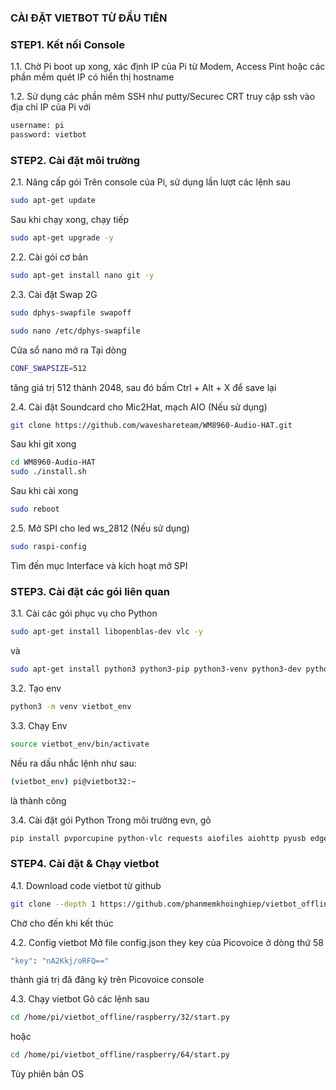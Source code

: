 ### CÀI ĐẶT VIETBOT TỪ ĐẦU TIÊN

### STEP1. Kết nối Console

1.1. Chờ Pi boot up xong, xác định IP của Pi từ Modem, Access Pint hoặc các phần mềm quét IP có hiển thị hostname

1.2. Sử dụng các phần mêm SSH như putty/Securec CRT truy cập ssh vào địa chỉ IP của Pi với 

```sh
username: pi
password: vietbot
```
### STEP2. Cài đặt môi trường

2.1. Nâng cấp gói
Trên console của Pi, sử dụng lần lượt các lệnh sau

```sh
sudo apt-get update
```
Sau khi chạy xong, chạy tiếp
```sh
sudo apt-get upgrade -y
```
2.2. Cài gói cơ bản
```sh
sudo apt-get install nano git -y
```
2.3. Cài đặt Swap 2G

```sh
sudo dphys-swapfile swapoff
```

```sh
sudo nano /etc/dphys-swapfile
```
Cửa sổ nano mở ra
Tại dòng 
```sh
CONF_SWAPSIZE=512
```
tăng giá trị 512 thành 2048, sau đó bấm Ctrl + Alt + X để save lại

2.4. Cài đặt Soundcard cho Mic2Hat, mạch AIO (Nếu sử dụng)
```sh
git clone https://github.com/waveshareteam/WM8960-Audio-HAT.git
```
Sau khi git xong
```sh
cd WM8960-Audio-HAT
sudo ./install.sh 
```
Sau khi cài xong
```sh
sudo reboot
```
2.5. Mở SPI cho led ws_2812 (Nếu sử dụng)
```sh
sudo raspi-config
```
Tìm đến mục Interface và kích hoạt mở SPI

### STEP3. Cài đặt các gói liên quan
3.1. Cài các gói phục vụ cho Python

```sh
sudo apt-get install libopenblas-dev vlc -y
```
và
```sh
sudo apt-get install python3 python3-pip python3-venv python3-dev python3-rpi.gpio python3-pyaudio
```

3.2. Tạo env
```sh
python3 -m venv vietbot_env
```
3.3. Chạy Env
```sh
source vietbot_env/bin/activate
```
Nếu ra dấu nhắc lệnh như sau:
```sh
(vietbot_env) pi@vietbot32:~ 
```
là thành công

3.4. Cài đặt gói Python
Trong môi trường evn, gõ
```sh
pip install pvporcupine python-vlc requests aiofiles aiohttp pyusb edge_tts sounddevice pyalsaaudio spidev SpeechRecognition pathlib2 gpiozero google-cloud google-cloud-speech google-cloud-texttospeech rpi_ws281x gTTS fuzzywuzzy websocket-client Quart python-Levenshtein pigpio RPi.GPIO lgpio numpy PyAudio
```
### STEP4. Cài đặt & Chạy vietbot

4.1. Download code vietbot từ github
```sh
git clone --depth 1 https://github.com/phanmemkhoinghiep/vietbot_offline.git
```
Chờ cho đến khi kết thúc

4.2. Config vietbot
Mở file config.json they key của Picovoice ở dòng thứ 58
```sh
"key": "nA2Kkj/oRFQ=="
```
thành giá trị đã đăng ký trên Picovoice console

4.3. Chạy vietbot
Gõ các lệnh sau
```sh
cd /home/pi/vietbot_offline/raspberry/32/start.py
```
hoặc
```sh
cd /home/pi/vietbot_offline/raspberry/64/start.py
```
Tùy phiên bản OS
